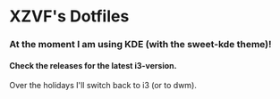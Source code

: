 # XZVF's Dotfiles

### At the moment I am using KDE (with the sweet-kde theme)!

#### Check the releases for the latest i3-version.

Over the holidays I'll switch back to i3 (or to dwm).


